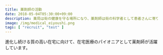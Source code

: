 ```yaml
---
title: 薬剤師の活動
date: 2018-05-04T05:30:00+09:00
description: 薬局は街の健康を守る場所になり、薬剤師は街の科学者として患者さんに寄り添う存在です。
image: /img/medical_eiyoushi.png
tags: [ "recruit", "test" ]
---
```


進化し続ける質の高い在宅に向けて、在宅医療のパイオニアとして薬剤師が活躍しています。
